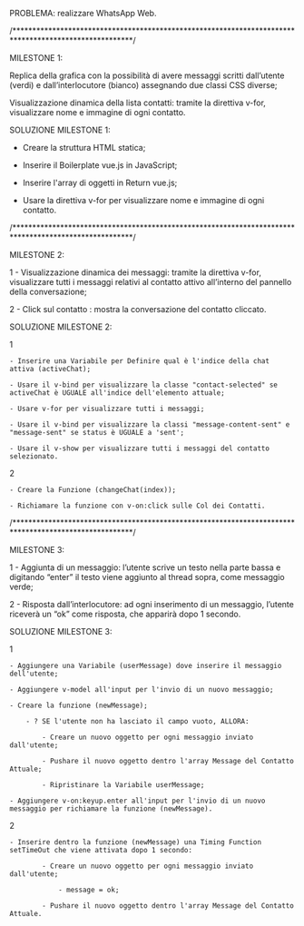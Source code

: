 PROBLEMA: realizzare WhatsApp Web.


/******************************************************************************************************/

MILESTONE 1:

Replica della grafica con la possibilità di avere messaggi scritti dall’utente (verdi) e dall’interlocutore (bianco) assegnando due classi CSS diverse;

Visualizzazione dinamica della lista contatti: tramite la direttiva v-for, visualizzare nome e immagine di ogni contatto.


SOLUZIONE MILESTONE 1:

- Creare la struttura HTML statica;

- Inserire il Boilerplate vue.js in JavaScript;

- Inserire l'array di oggetti in Return vue.js;

- Usare la direttiva v-for per visualizzare nome e immagine di ogni contatto.


/******************************************************************************************************/

MILESTONE 2:

1 - Visualizzazione dinamica dei messaggi: tramite la direttiva v-for, visualizzare tutti i messaggi relativi al contatto attivo all’interno del pannello della conversazione;

2 - Click sul contatto : mostra la conversazione del contatto cliccato.


SOLUZIONE MILESTONE 2:

1

    - Inserire una Variabile per Definire qual è l'indice della chat attiva (activeChat);

    - Usare il v-bind per visualizzare la classe "contact-selected" se activeChat è UGUALE all'indice dell'elemento attuale;

    - Usare v-for per visualizzare tutti i messaggi;

    - Usare il v-bind per visualizzare la classi "message-content-sent" e "message-sent" se status è UGUALE a 'sent';

    - Usare il v-show per visualizzare tutti i messaggi del contatto selezionato.


2

    - Creare la Funzione (changeChat(index));

    - Richiamare la funzione con v-on:click sulle Col dei Contatti.
    

/******************************************************************************************************/

MILESTONE 3:

1 - Aggiunta di un messaggio: l’utente scrive un testo nella parte bassa e digitando “enter” il testo viene aggiunto al thread sopra, come messaggio verde;

2 - Risposta dall’interlocutore: ad ogni inserimento di un messaggio, l’utente riceverà un “ok” come risposta, che apparirà dopo 1 secondo.


SOLUZIONE MILESTONE 3:

1

    - Aggiungere una Variabile (userMessage) dove inserire il messaggio dell'utente;

    - Aggiungere v-model all'input per l'invio di un nuovo messaggio;

    - Creare la funzione (newMessage);

        - ? SE l'utente non ha lasciato il campo vuoto, ALLORA:

            - Creare un nuovo oggetto per ogni messaggio inviato dall'utente;

            - Pushare il nuovo oggetto dentro l'array Message del Contatto Attuale;

            - Ripristinare la Variabile userMessage;

    - Aggiungere v-on:keyup.enter all'input per l'invio di un nuovo messaggio per richiamare la funzione (newMessage).


2

    - Inserire dentro la funzione (newMessage) una Timing Function setTimeOut che viene attivata dopo 1 secondo:

            - Creare un nuovo oggetto per ogni messaggio inviato dall'utente;

                - message = ok;

            - Pushare il nuovo oggetto dentro l'array Message del Contatto Attuale.
